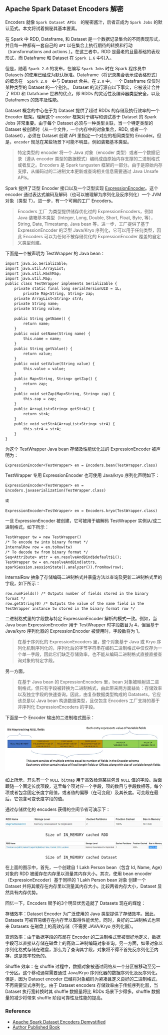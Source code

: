 ## Apache Spark Dataset Encoders 解密

Encoders 就像 `Spark Dataset APIs`　的秘密酱汁，后者正成为 `Spark Jobs` 的默认范式。本文将试着揭秘其基本要素。

在 Spark 中 RDD, Dataframe, 和 Dataset 是一个数据记录集合的不同表现形式，并且每一种都有一套自己的 `API` 以在集合上执行期待的转换和行动（transformations and actions ）。在这三者中，RDD 是最老的且最基础的表现形式，而 Dataframe 和 Dataset 在 `Spark 1.6` 中引入。

但是，随着 `Spark 2.0` 的发布，在编写 `Spark Jobs` 时在 Spark 程序员中 Datasets 的使用已经成为默认标准。Dataframe（将记录集合表示成表格形式）的概念在　`Spark 2.0`　中与 Dataset 合并。在 `2.0` 中，一个 Dataframe 仅仅时某种类型的 Dataset 的一个别名。 Dataset 的流行源自以下事实，它被设计合并了 RDD 和 Dataframe 世界的优点，即 RDDs 的灵活性及编译器类型安全，以及 Dataframes 的效率及性能。

Dataset 概念的中心在于为 Dataset 提供了超过 RDDs 的存储及执行效率的一个 Encoder 框架。理解这个 `encoder` 框架对于编写和调试基于 Dataset 的 Spark Jobs 非常重要。由于每个 Dataset 必须与一种类型关联，当一个特定类型的 Dataset 被创建时（从一个文件，一个内存中的对象集合，RDD, 或者一个 Dataset），必须在 Dataset 创建 API 里指定一个对应的相同类型的 Encoder。但是，`encoder` 规范在某些场景下可能不明显，例如装箱基本类型。

> 特定类型的 encoder 将一个 Java 对象（encoder 类型）或者一个数据记录（遵从 encoder 类型的数据模式）编码成由原始内存支撑的二进制格式或者反之。Encoders 是 Spark tungusten 框架的一部分。由于是原始内存支撑，从编码过的二进制文本更新或查询相关信息需要通过 Java Unsafe APIs。

Spark 提供了泛型 Encoder 接口以及一个泛型实现 [ExpressionEncoder](https://jaceklaskowski.gitbooks.io/mastering-spark-sql/spark-sql-ExpressionEncoder.html)。这个 encoder 通过表达式编码及解码（也可以被理解为序列化及反序列化）一个 JVM 对象（类型 T）。进一步，有一个可用的工厂 Encoders。

> Encoders 工厂 为类型提供储存优化过的 ExpressionEncoders，例如 Java 装箱基本类型（Integer, Long, Double, Short, Float, Byte, 等）， String, Date, Timestamp, Java bean 等。进一步，工厂提供了基于 ExpressionEncoder 的泛型 Java/Kryo 序列化，它可以用于任何类型，因此 Encoders 可以为任何不被存储优化的  ExpressionEncoder 覆盖的自定义类型创建。

下面是一个被声明为 TestWrapper 的 Java bean：

```
import java.io.Serializable;
import java.util.ArrayList;
import java.util.HashMap;
import java.util.Map;
public class TestWrapper implements Serializable {
	private static final long serialVersionUID = 1L; 
        private Map<String, String> zap;
	private ArrayList<String> strA;
	private String name;
	private String value;

	public String getName() {
		return name;
	}
	public void setName(String name) {
		this.name = name;
	}
	public String getValue() {
		return value;
	}
	public void setValue(String value) {
		this.value = value;
	}
	public Map<String, String> getZap() {
		return zap;
	}
	public void setZap(Map<String, String> zap) {
		this.zap = zap;
	}
	public ArrayList<String> getStrA() {
		return strA;
	}
	public void setStrA(ArrayList<String> strA) {
		this.strA = strA;
	}	
}
```

为这个 TestWrapper Java bean 存储及性能优化过的 ExpressionEncoder 被声明为：

```
ExpressionEncoder<TestWrapper> en = Encoders.bean(TestWrapper.class) 
```

TestWrapper 专用 ExpressionEncoder 也可使用 Java/kryo 序列化声明如下：

```
ExpressionEncoder<TestWrapper> en = Encoders.javaserialization(TestWrapper.class)

或

ExpressionEncoder<TestWrapper> en = Encoders.kryo(TestWrapper.class)
```

一旦 ExpressionEncoder 被创建，它可被用于编解码 TestWrapper 实例从/成二进制格式，如下所示：

```
TestWrapper tw = new TestWrapper()
/* To encode tw into binary format */
InternalRow row = en.toRow(tw)
/* To decode tw from binary format */
Seq<Attribute> attr = en.resolveAndBind$default$1();
TestWrapper tw = en.resolveAndBind(attrs, sparkSession.sessionState().analyzer()).fromRow(row);
```

InternalRow 抽象了存储编码二进制格式并暴露方法以查询及更新二进制格式里的字段，如下所示：

```
row.numFields() /* Outputs number of fields stored in the binary format */
row.getString(0) /* Outputs the value of the name field in the TestWrapper instance tw stored in the binary format row */
```

二进制格式里的字段数与特定 ExpressionEncoder 解析的模式一致。例如，当 Java bean ExpressionEncoder 用于 TestWrapper 时字段数目为 4，但当基于 Java/kyro 序列化器的 ExpressionEncoder 被使用时，字段数将为 1。

> 在基于序列化的 ExpressionEncoders 里，整个对象基于 Java 或 Kryo 序列化机制序列化的，序列化后的字节字符串在编码二进制格式中仅仅存为一个单一字段，因此它们缺乏存储效率，也不能从编码二进制格式直接直接查询对象的特定字段。

另一方面，

> 在基于 Java bean 的 ExpressionEncoders 里，bean 对象被映射进二进制格式，但只有字段被转换为二进制格式，由此带来两方面益处：存储效率以及独立字段的快速查询。因此，由复杂数据类型构成的 Datatsets，它应该总是以 Java bean 构造数据类型，且仅包含 Encoders 工厂支持的基于非序列化 ExpressionEncoders 的字段。

下面是一个 Encoder 输出的二进制格式图示：

![Dataset Encoder’s Row Binary Format](images/1_LzzNjb6LJwZATNG6ToPecw.webp)

如上所示，开头有一个 `NULL bitmap` 用于高效检测某些包含 `NULL` 值的字段。后面跟随一个固定长度项段，这里每个项对应一个字段，项的数目与字段数相等。每个项或者包含固定长度字段值，或者值的偏移（在可变段）及其长度。可变段在最后，它包含可变长度字段的值。

通过存储优化的 encoders 获得的空间节省可演示下：

![Size of IN_MEMORY cached RDD](images/1_ngSvZD79cByt10PoHVZt1A.webp)

                      Size of IN_MEMORY cached RDD

![Size of IN_MEMORY cached Dataset](images/1_l95HLuqoNWkSbcCUJ_EXjQ.webp)

                      Size of IN_MEMORY cached Dataset

在上面的图示中，首先，一个创建自 1 Lakh Person bean（包含 Id, Name, Age）对象的 RDD 被缓存在内存里以测量其内存大小。其次，使用 bean encoder（ExpressionEncoder）基于同样的 1 Lakh Person bean 对象 创建一个 Dataset 并将其缓存在内存里以测量其内存大小。比较两者内存大小，Dataset 显然具有内存优势。

回忆一下，Encoders 赋予的3个明显优势造就了 Datasets 现在的辉煌：

存储效率：Dataset Encoder 为广泛使用的 Java 类型提供了存储效率。因此，Datasets 可被容易缓存在内存里以取得性能优势。同时，良好的二进制格式也带来 Datasets 在磁盘上的高效存储（不需要 JAVA/Kryo 序列化器）。

查询效率：由于数据字段的布局在 Encoder 的二进制格式里被很好地定义，数据字段可以直接从存储在磁盘上的高效二进制编码对象查询。另一方面，如果对象以序列化格式存储在磁盘，那么为了查询其字段，对象将不得不首先反序列化至内存，这是效率较低的。

Shuffle 效率：在 shuffle 过程中，数据对象被通过网络从一个分区被移动至另一个分区。这个移动通常需要通过 Java/Kryo 序列化器的数据序列化及反序列化。但是，因为 Dataset encoder 已经将对象编码为紧凑且定义良好的二进制格式，不再需要显式序列化。由于 Dataset encoders 存储效率由于传统序列化器，当 Dataset 执行宽转换时其 shuffle 数据量将比 RDDs 场景下少得多。shuffle 数据量的减少将带来 shuffle 阶段可靠性及性能的提高。

### Reference

- [Apache Spark Dataset Encoders Demystified](https://towardsdatascience.com/apache-spark-dataset-encoders-demystified-4a3026900d63)
- [Author Published Book](https://www.amazon.com/Guide-Spark-Partitioning-Explained-Depth-ebook/dp/B08KJCT3XN)